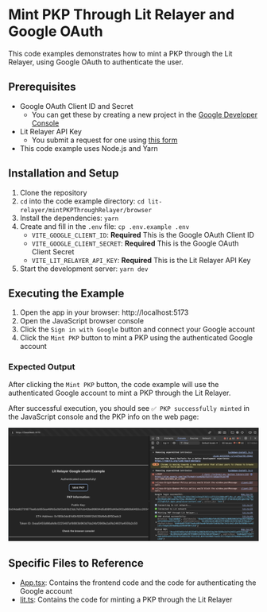# Mint PKP Through Lit Relayer and Google OAuth

This code examples demonstrates how to mint a PKP through the Lit Relayer, using Google OAuth to authenticate the user.

## Prerequisites

- Google OAuth Client ID and Secret
  - You can get these by creating a new project in the [Google Developer Console](https://console.cloud.google.com/apis/credentials)
- Lit Relayer API Key
  - You submit a request for one using [this form](https://docs.google.com/forms/d/e/1FAIpQLSeVraHsp1evK_9j-8LpUBiEJWFn4G5VKjOWBmHFjxFRJZJdrg/viewform)
- This code example uses Node.js and Yarn

## Installation and Setup

1. Clone the repository
2. `cd` into the code example directory: `cd lit-relayer/mintPKPThroughRelayer/browser`
3. Install the dependencies: `yarn`
4. Create and fill in the `.env` file: `cp .env.example .env`
   - `VITE_GOOGLE_CLIENT_ID`: **Required** This is the Google OAuth Client ID
   - `VITE_GOOGLE_CLIENT_SECRET`: **Required** This is the Google OAuth Client Secret
   - `VITE_LIT_RELAYER_API_KEY`: **Required** This is the Lit Relayer API Key
5. Start the development server: `yarn dev`

## Executing the Example

1. Open the app in your browser: http://localhost:5173
2. Open the JavaScript browser console
3. Click the `Sign in with Google` button and connect your Google account
4. Click the `Mint PKP` button to mint a PKP using the authenticated Google account

### Expected Output

After clicking the `Mint PKP` button, the code example will use the authenticated Google account to mint a PKP through the Lit Relayer.

After successful execution, you should see `✅ PKP successfully minted` in the JavaScript console and the PKP info on the web page:

![Successful execution](./public/pkpMintRelayerGoogleAccount.png)

## Specific Files to Reference

- [App.tsx](./src/App.tsx): Contains the frontend code and the code for authenticating the Google account
- [lit.ts](./src/lit.ts): Contains the code for minting a PKP through the Lit Relayer
